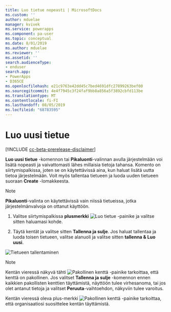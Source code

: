 ```yaml
---
title: Luo tietue nopeasti | MicrosoftDocs
ms.custom: ''
author: mduelae
manager: kvivek
ms.service: powerapps
ms.component: pa-user
ms.topic: conceptual
ms.date: 8/01/2019
ms.author: mduelae
ms.reviewer: ''
ms.assetid: ''
search.audienceType:
- enduser
search.app:
- PowerApps
- D365CE
ms.openlocfilehash: e21c9763e42dd45c7bed4691dfc27899263bef00
ms.sourcegitcommit: 4e4f7945c3f24faf9bb8a856a5f3892cbfd113be
ms.translationtype: MT
ms.contentlocale: fi-FI
ms.lasthandoff: 08/05/2019
ms.locfileid: "68783595"
---
```

# <a name="create-a-new-record"></a>Luo uusi tietue


[!INCLUDE [cc-beta-prerelease-disclaimer](../includes/cc-beta-prerelease-disclaimer.md)]

**Luo uusi tietue** -komennon tai **Pikaluonti**-valinnan avulla järjestelmään voi lisätä nopeasti ja vaivattomasti lähes millaisia tietoja tahansa. Komento on siirtymispalkissa, joten se on käytettävissä aina, kun haluat lisätä uutta tietoa järjestelmään. Voit myös tallentaa tietueen ja luoda uuden tietueen suoraan **Create** -lomakkeesta.

> [!NOTE]
> **Pikaluonti**-valinta on käytettävissä vain niissä tietueissa, jotka järjestelmänvalvoja on ottanut käyttöön.
    
1. Valitse siirtymispalkissa **plusmerkki** ![Luo tietue -painike](media/create-record-button.png "Luo tietue -painike") ja valitse sitten haluamasi kohde.  
  
2.  Täytä kentät ja valitse sitten **Tallenna ja sulje**. Jos haluat tallentaa ja luoda toisen tietueen, valitse alanuoli ja valitse sitten **tallenna & Luo uusi**.

  ![Tietueen tallentaminen](media/quick_create.png "Tietueen tallentaminen")
  
> [!NOTE]
> Kentän vieressä näkyvä tähti ![Pakollinen kenttä -painike](media/required-field-button.png "Pakollinen kenttä -painike") tarkoittaa, että kenttä on pakollinen. Jos valitset **Tallenna ja sulje** -komennon ennen kaikkien pakollisten kenttien täyttämistä, näyttöön tulee virhesanoma, tai jos olet antanut tietoja ja valitset **Peruuta**-vaihtoehdon, näkyviin tulee varoitus.
>   
> Kentän vieressä oleva plus-merkki ![Pakollinen kenttä -painike](media/recommended-field-button.png "Pakollinen kenttä -painike") tarkoittaa, että organisaatiosi suosittelee kentän täyttämistä.  
    

